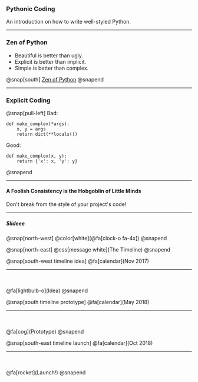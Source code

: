 ### Pythonic Coding

An introduction on how to write well-styled Python.

---

### Zen of Python

- Beautiful is better than ugly.
- Explicit is better than implicit.
- Simple is better than complex.

@snap[south]
[Zen of Python](https://www.python.org/dev/peps/pep-0020/)
@snapend

---

### Explicit Coding

@snap[pull-left]
Bad:
```
def make_complex(*args):
    x, y = args
    return dict(**locals())
```
Good:
```
def make_complex(x, y):
    return {'x': x, 'y': y}
```
@snapend

---

#### A Foolish Consistency is the Hobgoblin of Little Minds

Don't break from the style of your project's code!

---

##### Slideee

@snap[north-west]
@color[white](@fa[clock-o fa-4x])
@snapend

@snap[north-east]
@css[message white](The Timeline)
@snapend

@snap[south-west timeline idea]
@fa[calendar](Nov 2017)
<hr><br><br>
@fa[lightbulb-o](Idea)
@snapend

@snap[south timeline prototype]
@fa[calendar](May 2018)
<hr><br><br>
@fa[cog](Prototype)
@snapend

@snap[south-east timeline launch]
@fa[calendar](Oct 2018)
<hr><br><br>
@fa[rocket](Launch!)
@snapend
